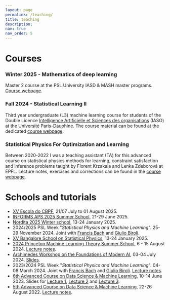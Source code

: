 ```yaml
---
layout: page
permalink: /teaching/
title: teaching
description:
nav: true
nav_order: 5
---
```


# **Courses**

### Winter 2025 - Mathematics of deep learning

Master 2 course at the PSL University IASD & MASH master programs. [Course webpage](/teaching/iasd2025).

### Fall 2024 - Statistical Learning II

Third year undergraduate (L3) machine learning course for students of the Double Licence [Intelligence Artificielle et Sciences des organisations](https://dauphine.psl.eu/formations/licences/3e-annee-double-licence-intelligence-artificielle-et-sciences-des-organisations) (IASO) at the Université Paris-Dauphine. The course material can be found at the dedicated [course webpage](/teaching/iaso2024).

### Statistical Physics For Optimization and Learning

Between 2020-2022 I was a teaching assistant (TA) for this advanced course on statistical physics methods for learning, constraint satisfaction and inference problems taught by Florent Krzakala and Lenka Zdeborová at EPFL. Lecture notes, exercises and corrections can be found in the [course webpage](https://sphinxteam.github.io/EPFLDoctoralLecture2021/).

# **Schools and tutorials**

- [XV Escola do CBPF](https://escola.cbpf.br/cursos/fisica-estatistica-machine-learning), 21/07 July to 01 August 2025.
- [INFORMS APS 2025 Summer School](https://informs-aps.isye.gatech.edu/summer-school/speakers), 21-29 June 2025.
- [Nordita 2025 Winter school](https://indico.fysik.su.se/event/8856/), 13-24 January 2025.
- 2024/2025 PSL Week "*Statistical Physics and Machine Learning*". 25-29 November 2024. Joint with [Francis Bach](https://www.di.ens.fr/~fbach/) and [Giulio Biroli](https://www.lpens.ens.psl.eu/giulio-biroli/). 
- [XV Bangalore School on Statistical Physics](https://www.icts.res.in/program/bssp2024), 13-24 January 2025.
- [2024 Princeton Machine Learning Theory Summer School](https://mlschool.princeton.edu/previous), 6 - 15 August 2024. [Lecture notes](/assets/pdf/NotesPrinceton_BL.pdf).
-  [Archimedes Workshop on the Foundations of Modern AI](https://www.corelab.ntua.gr/aifoundations2024/), 03-04 July 2024. [Slides](/assets/pdf/archimedes2024.pdf).
- 2023/2024 PSL Week "*Statistical Physics and Machine Learning*". 04-08 March 2024. Joint with [Francis Bach](https://www.di.ens.fr/~fbach/) and [Giulio Biroli](https://www.lpens.ens.psl.eu/giulio-biroli/). [Lecture notes](/assets/pdf/psl_week_notes_sgd.pdf).
- [6th Advanced Course on Data Science & Machine Learning](https://acdl2023.icas.cc/), 10-14 June 2023. Slides for [Lecture 1](/assets/pdf/slides_acdl2023_L1.pdf), [Lecture 2](/assets/pdf/slides_acdl2023_L2.pdf) and [Lecture 3](/assets/pdf/slides_acdl2023_L3.pdf).
- [5th Advanced Course on Data Science & Machine Learning](https://acdl2022.icas.cc/), 22-26 August 2022. [Lecture notes](/assets/pdf/notes_acdl2022.pdf). 
